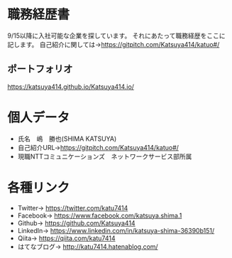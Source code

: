 # 職務経歴書
9/15以降に入社可能な企業を探しています。
それにあたって職務経歴をここに記します。
自己紹介に関しては→https://gitpitch.com/Katsuya414/katuo#/

## ポートフォリオ
https://katsuya414.github.io/Katsuya414.io/

# 個人データ
- 氏名　嶋　勝也(SHIMA KATSUYA)
- 自己紹介URL→https://gitpitch.com/Katsuya414/katuo#/
- 現職NTTコミュニケーションズ　ネットワークサービス部所属

# 各種リンク
- Twitter→ https://twitter.com/katu7414
- Facebook→ https://www.facebook.com/katsuya.shima.1
- Github→ https://github.com/Katsuya414
- LinkedIn→ https://www.linkedin.com/in/katsuya-shima-36390b151/
- Qiita→ https://qiita.com/katu7414
- はてなブログ→ http://katu7414.hatenablog.com/
